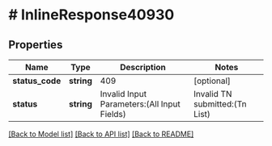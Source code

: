 # # InlineResponse40930

## Properties

Name | Type | Description | Notes
------------ | ------------- | ------------- | -------------
**status_code** | **string** | 409 | [optional]
**status** | **string** | Invalid Input Parameters:(All Input Fields) | Invalid TN submitted:(Tn List) | CustomerOrderReference has invalid characters and cannot include &lt;, \\\\, ^, ~, &#x60;, }, {, &gt;, &#x3D;, ], [, ! | [optional]

[[Back to Model list]](../../README.md#models) [[Back to API list]](../../README.md#endpoints) [[Back to README]](../../README.md)
